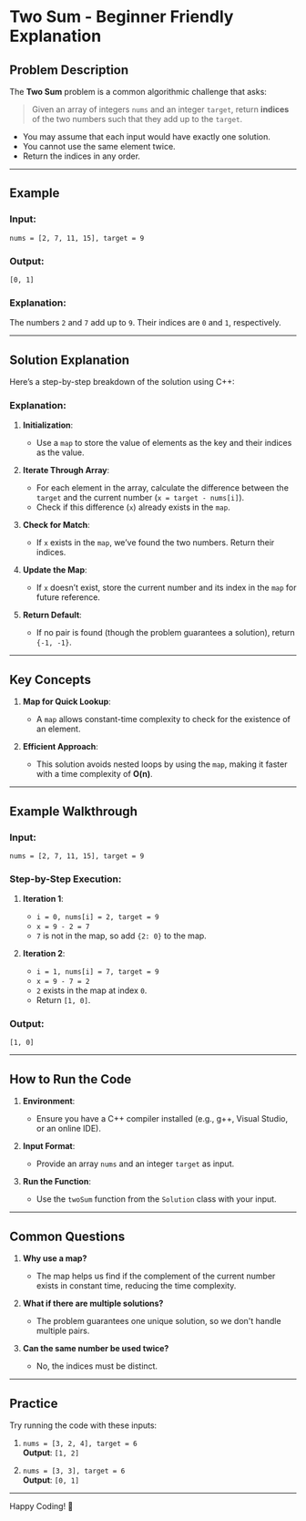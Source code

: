 # Two Sum - Beginner Friendly Explanation

## Problem Description

The **Two Sum** problem is a common algorithmic challenge that asks:

> Given an array of integers `nums` and an integer `target`, return **indices** of the two numbers such that they add up to the `target`.

- You may assume that each input would have exactly one solution.
- You cannot use the same element twice.
- Return the indices in any order.

---

## Example

### Input:
```plaintext
nums = [2, 7, 11, 15], target = 9
```

### Output:
```plaintext
[0, 1]
```

### Explanation:
The numbers `2` and `7` add up to `9`. Their indices are `0` and `1`, respectively.

---

## Solution Explanation

Here’s a step-by-step breakdown of the solution using C++:

### Explanation:
1. **Initialization**:
   - Use a `map` to store the value of elements as the key and their indices as the value.
   
2. **Iterate Through Array**:
   - For each element in the array, calculate the difference between the `target` and the current number (`x = target - nums[i]`).
   - Check if this difference (`x`) already exists in the `map`.

3. **Check for Match**:
   - If `x` exists in the `map`, we’ve found the two numbers. Return their indices.

4. **Update the Map**:
   - If `x` doesn’t exist, store the current number and its index in the `map` for future reference.

5. **Return Default**:
   - If no pair is found (though the problem guarantees a solution), return `{-1, -1}`.

---

## Key Concepts

1. **Map for Quick Lookup**:
   - A `map` allows constant-time complexity to check for the existence of an element.

2. **Efficient Approach**:
   - This solution avoids nested loops by using the `map`, making it faster with a time complexity of **O(n)**.

---

## Example Walkthrough

### Input:
```plaintext
nums = [2, 7, 11, 15], target = 9
```

### Step-by-Step Execution:
1. **Iteration 1**:
   - `i = 0, nums[i] = 2, target = 9`
   - `x = 9 - 2 = 7`
   - `7` is not in the map, so add `{2: 0}` to the map.

2. **Iteration 2**:
   - `i = 1, nums[i] = 7, target = 9`
   - `x = 9 - 7 = 2`
   - `2` exists in the map at index `0`.
   - Return `[1, 0]`.

### Output:
```plaintext
[1, 0]
```

---

## How to Run the Code

1. **Environment**:
   - Ensure you have a C++ compiler installed (e.g., g++, Visual Studio, or an online IDE).

2. **Input Format**:
   - Provide an array `nums` and an integer `target` as input.

3. **Run the Function**:
   - Use the `twoSum` function from the `Solution` class with your input.

---

## Common Questions

1. **Why use a map?**
   - The map helps us find if the complement of the current number exists in constant time, reducing the time complexity.

2. **What if there are multiple solutions?**
   - The problem guarantees one unique solution, so we don't handle multiple pairs.

3. **Can the same number be used twice?**
   - No, the indices must be distinct.

---

## Practice
Try running the code with these inputs:

1. `nums = [3, 2, 4], target = 6`  
   **Output**: `[1, 2]`

2. `nums = [3, 3], target = 6`  
   **Output**: `[0, 1]`

---

Happy Coding! 🚀

